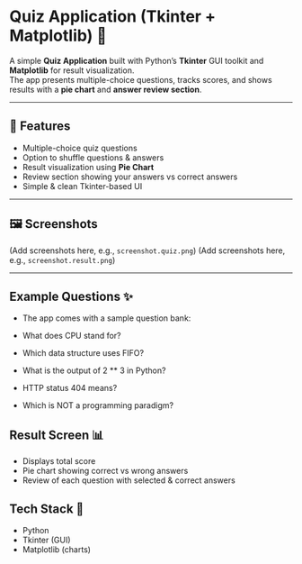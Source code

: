 # Quiz Application (Tkinter + Matplotlib) 🧠 

A simple **Quiz Application** built with Python’s **Tkinter** GUI toolkit and **Matplotlib** for result visualization.  
The app presents multiple-choice questions, tracks scores, and shows results with a **pie chart** and **answer review section**.

---

## 🚀 Features
- Multiple-choice quiz questions
- Option to shuffle questions & answers
- Result visualization using **Pie Chart**
- Review section showing your answers vs correct answers
- Simple & clean Tkinter-based UI

---

## 🖼️ Screenshots
(Add screenshots here, e.g., `screenshot.quiz.png`)
(Add screenshots here, e.g., `screenshot.result.png`)

---
## Example Questions ✨ 

- The app comes with a sample question bank:

- What does CPU stand for?
- Which data structure uses FIFO?
- What is the output of 2 ** 3 in Python?
- HTTP status 404 means?
- Which is NOT a programming paradigm?

## Result Screen 📊 

- Displays total score
- Pie chart showing correct vs wrong answers
- Review of each question with selected & correct answers

## Tech Stack 🔧 

- Python
- Tkinter (GUI)
- Matplotlib (charts)


